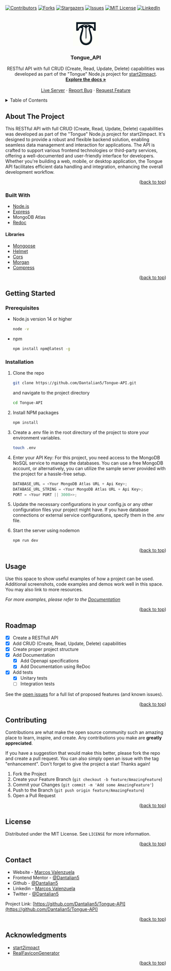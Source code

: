 <!-- Improved compatibility of back to top link: See: https://github.com/othneildrew/Best-README-Template/pull/73 -->

<a name="readme-top"></a>

<!--
*** Thanks for checking out the Best-README-Template. If you have a suggestion
*** that would make this better, please fork the repo and create a pull request
*** or simply open an issue with the tag "enhancement".
*** Don't forget to give the project a star!
*** Thanks again! Now go create something AMAZING! :D
-->

<!-- PROJECT SHIELDS -->
<!--
*** I'm using markdown "reference style" links for readability.
*** Reference links are enclosed in brackets [ ] instead of parentheses ( ).
*** See the bottom of this document for the declaration of the reference variables
*** for contributors-url, forks-url, etc. This is an optional, concise syntax you may use.
*** https://www.markdownguide.org/basic-syntax/#reference-style-links
-->

[![Contributors][contributors-shield]][contributors-url]
[![Forks][forks-shield]][forks-url]
[![Stargazers][stars-shield]][stars-url]
[![Issues][issues-shield]][issues-url]
[![MIT License][license-shield]][license-url]
[![LinkedIn][linkedin-shield]][linkedin-url]

<!-- PROJECT LOGO -->
<br />
<div align="center">
  <a href="https://tongue-api.vercel.app/">
    <img src="public/favicon.png" alt="Logo" width="80" height="80">
  </a>

<h3 align="center">Tongue_API</h3>

  <p align="center">
    RESTful API with full CRUD (Create, Read, Update, Delete) capabilities was developed as part of the "Tongue" Node.js project for <a href="https://www.start2impact.it">start2impact</a>. 
    <br />
    <a href="https://tongue-api.vercel.app/docs/"><strong>Explore the docs »</strong></a>
    <br />
    <br />
    <a href="https://tongue-api.vercel.app/">Live Server</a>
    ·
    <a href="https://github.com/Dantalian5/Tongue-API/issues">Report Bug</a>
    ·
    <a href="https://github.com/Dantalian5/Tongue-API/issues">Request Feature</a>
  </p>
</div>

<!-- TABLE OF CONTENTS -->
<details>
  <summary>Table of Contents</summary>
  <ol>
    <li>
      <a href="#about-the-project">About The Project</a>
      <ul>
        <li><a href="#built-with">Built With</a></li>
      </ul>
    </li>
    <li>
      <a href="#getting-started">Getting Started</a>
      <ul>
        <li><a href="#prerequisites">Prerequisites</a></li>
        <li><a href="#installation">Installation</a></li>
      </ul>
    </li>
    <li><a href="#usage">Usage</a></li>
    <li><a href="#roadmap">Roadmap</a></li>
    <li><a href="#contributing">Contributing</a></li>
    <li><a href="#license">License</a></li>
    <li><a href="#contact">Contact</a></li>
    <li><a href="#acknowledgments">Acknowledgments</a></li>
  </ol>
</details>

<!-- ABOUT THE PROJECT -->

## About The Project

This RESTful API with full CRUD (Create, Read, Update, Delete) capabilities was developed as part of the "Tongue" Node.js project for start2impact. It's designed to provide a robust and flexible backend solution, enabling seamless data management and interaction for applications. The API is crafted to support various frontend technologies or third-party services, offering a well-documented and user-friendly interface for developers. Whether you're building a web, mobile, or desktop application, the Tongue API facilitates efficient data handling and integration, enhancing the overall development workflow.

<p align="right">(<a href="#readme-top">back to top</a>)</p>

### Built With

- [Node.js](https://nodejs.org/en/)
- [Express](https://expressjs.com/)
- MongoDB Atlas
- [Redoc](https://redocly.com/)

#### Libraries

- [Mongoose](https://mongoosejs.com/)
- [Helmet](https://helmetjs.github.io/)
- [Cors](https://www.npmjs.com/package/cors)
- [Morgan](https://www.npmjs.com/package/morgan)
- [Compress](https://www.npmjs.com/package/compression)

<p align="right">(<a href="#readme-top">back to top</a>)</p>

<!-- GETTING STARTED -->

## Getting Started

### Prerequisites

- Node.js version 14 or higher
  ```sh
  node -v
  ```
- npm
  ```sh
  npm install npm@latest -g
  ```

### Installation

1. Clone the repo
   ```sh
   git clone https://github.com/Dantalian5/Tongue-API.git
   ```
   and navigate to the project directory
   ```sh
   cd Tongue-API
   ```
2. Install NPM packages
   ```sh
   npm install
   ```
3. Create a .env file in the root directory of the project to store your environment variables.
   ```sh
   touch .env
   ```
4. Enter your API Key:
   For this project, you need access to the MongoDB NoSQL service to manage the databases. You can use a free MongoDB account, or alternatively, you can utilize the sample server provided with the project for a hassle-free setup.

   ```js
   DATABASE_URL = <Your MongoDB Atlas URL + Api Key>;
   DATABASE_URL_STRING = <Your MongoDB Atlas URL + Api Key>;
   PORT = <Your PORT || 3000>>;
   ```

5. Update the necessary configurations in your config.js or any other configuration files your project might have. If you have database connections or external service configurations, specify them in the .env file.

6. Start the server using nodemon
   ```sh
   npm run dev
   ```

<p align="right">(<a href="#readme-top">back to top</a>)</p>

<!-- USAGE EXAMPLES -->

## Usage

Use this space to show useful examples of how a project can be used. Additional screenshots, code examples and demos work well in this space. You may also link to more resources.

_For more examples, please refer to the [Documentation](https://tongue-api.vercel.app/docs/)_

<p align="right">(<a href="#readme-top">back to top</a>)</p>

<!-- ROADMAP -->

## Roadmap

- [x] Create a RESTfull API
- [x] Add CRUD (Create, Read, Update, Delete) capabilities
- [x] Create proper project structure
- [x] Add Documentation
  - [x] Add Openapi specifications
  - [x] Add Documentation using ReDoc
- [x] Add tests
  - [x] Unitary tests
  - [ ] Integration tests

See the [open issues](https://github.com/Dantalian5/Tongue-API/issues) for a full list of proposed features (and known issues).

<p align="right">(<a href="#readme-top">back to top</a>)</p>

<!-- CONTRIBUTING -->

## Contributing

Contributions are what make the open source community such an amazing place to learn, inspire, and create. Any contributions you make are **greatly appreciated**.

If you have a suggestion that would make this better, please fork the repo and create a pull request. You can also simply open an issue with the tag "enhancement".
Don't forget to give the project a star! Thanks again!

1. Fork the Project
2. Create your Feature Branch (`git checkout -b feature/AmazingFeature`)
3. Commit your Changes (`git commit -m 'Add some AmazingFeature'`)
4. Push to the Branch (`git push origin feature/AmazingFeature`)
5. Open a Pull Request

<p align="right">(<a href="#readme-top">back to top</a>)</p>

<!-- LICENSE -->

## License

Distributed under the MIT License. See `LICENSE` for more information.

<p align="right">(<a href="#readme-top">back to top</a>)</p>

<!-- CONTACT -->

## Contact

- Website - [Marcos Valenzuela](https://marcosvalenzuela.netlify.app)
- Frontend Mentor - [@Dantalian5](https://www.frontendmentor.io/profile/Dantalian5)
- Github - [@Dantalian5](https://github.com/Dantalian5)
- Linkedin - [Marcos Valenzuela](https://www.linkedin.com/in/marcos-valenzuela-coding)
- Twitter - [@Dantalian5](https://www.twitter.com/Dantalian5)

Project Link: [https://github.com/Dantalian5/Tongue-API](https://github.com/Dantalian5/Tongue-API)

<p align="right">(<a href="#readme-top">back to top</a>)</p>

<!-- ACKNOWLEDGMENTS -->

## Acknowledgments

- [start2impact](https://www.start2impact.it)
- [RealFaviconGenerator](https://realfavicongenerator.net)

<p align="right">(<a href="#readme-top">back to top</a>)</p>

<!-- MARKDOWN LINKS & IMAGES -->
<!-- https://www.markdownguide.org/basic-syntax/#reference-style-links -->

[contributors-shield]: https://img.shields.io/github/contributors/Dantalian5/Tongue-API.svg?style=for-the-badge
[contributors-url]: https://github.com/Dantalian5/Tongue-API/graphs/contributors
[forks-shield]: https://img.shields.io/github/forks/Dantalian5/Tongue-API.svg?style=for-the-badge
[forks-url]: https://github.com/Dantalian5/Tongue-API/network/members
[stars-shield]: https://img.shields.io/github/stars/Dantalian5/Tongue-API.svg?style=for-the-badge
[stars-url]: https://github.com/Dantalian5/Tongue-API/stargazers
[issues-shield]: https://img.shields.io/github/issues/Dantalian5/Tongue-API.svg?style=for-the-badge
[issues-url]: https://github.com/Dantalian5/Tongue-API/issues
[license-shield]: https://img.shields.io/github/license/Dantalian5/Tongue-API.svg?style=for-the-badge
[license-url]: https://github.com/Dantalian5/Tongue-API/blob/master/LICENSE.txt
[linkedin-shield]: https://img.shields.io/badge/-LinkedIn-black.svg?style=for-the-badge&logo=linkedin&colorB=555
[linkedin-url]: https://linkedin.com/in/marcos-valenzuela-coding
